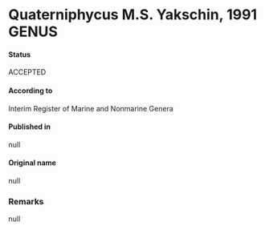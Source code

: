 Quaterniphycus M.S. Yakschin, 1991 GENUS
=======

#### Status
ACCEPTED

#### According to
Interim Register of Marine and Nonmarine Genera

#### Published in
null

#### Original name
null

### Remarks
null